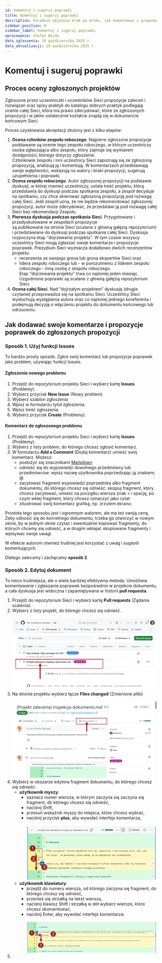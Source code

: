 ```yaml
---
id: komentuj-i-sugeruj-poprawki
title: Komentuj i sugeruj poprawki
description: Poradnik objaśnia krok po kroku, jak komentować i proponować poprawki. 
sidebar_position: 8
sidebar_label: Komentuj i sugeruj poprawki
opracowanie: Stefan Wajda
data_zgloszenia: 19 października 2025 r.
data_aktualizacji: 19 października 2025 r.
---
```


# Komentuj i sugeruj poprawki

## Proces oceny zgłoszonych projektów 
Zgłoszone przez uczestniczki i uczestników Sieci propozycje zaleceń i rozwiązań oraz opisy praktyk do katalogu dobrych praktyk podlegają ocenie całej Sieci, która ma prawo zdecydować, które ze zgłoszonych propozycji i w jakim ostatecznie kształcie znajdą się w dokumencie końcowym Sieci.

Proces uzyskiwania akceptacji złożony jest z kilku etapów:

1. **Ocena członków zespołu roboczego**. Najpierw zgłoszone propozycje poddawane są ocenie tego zespołu
   roboczego, w którym uczestniczy osoba zgłaszająca albo zespołu, który zajmuje się wymiarem dostępności, którego dotyczy zgłoszenie.<br/>
   Członkowie zespołu i inni uczestnicy Sieci zapoznają się ze zgłoszoną propozycją, analizują ją i komentują. W komentarzach przedstawiają swoje wątpliwości, wskazują na walory i braki propozycji, sugerują uzupełnienia i poprawki.
2. **Ocena zespołu roboczego**. Autor zgłoszonej propozycji na podstawie dyskusji, w której również
   uczestniczy, ustala treść projektu, którą przedstawia do dyskusji podczas spotkania zespołu, a zespół decyduje na spotkaniu, czy chce skierować zgłoszoną propozycję pod rozwagę całej Sieci. Jeśli zespół uzna, że nie będzie rekomendować zgłoszonej propozycji, autor może zdecydować, że przedstawi ją pod rozwagę całej Sieci bez rekomendacji Zespołu.
3. **Pierwsza dyskusja podczas spotkania Sieci**. Przygotowane i przedyskutowane w zespołach propozycje  
   są publikowane na stronie Sieci (scalane z główną gałęzią repozytorium) i przedstawiane do dyskusji podczas spotkania całej Sieci. Dyskusja rozpoczyna etap <q>dojrzewania projektu</q>. W tym czasie wszyscy uczestnicy Sieci mogą zgłaszać swoje komentarze i propozycje poprawek. Prezydium Sieci wyznacza dodatkowo dwóch recenzentów projektu:
   - recenzenta ze swojego grona lub grona ekspertów Sieci oraz 
   - lidera zespołu roboczego lub - w porozumieniu z liderem zespołu roboczego - inną osobę z zespołu roboczego.
   <br/>Etap <q>dojrzewania projektu</q> trwa co najmniej jeden miesiąc. Uzgodnione poprawki są scalane z główną gałęzią repozytorium Sieci. 
4. **Ocena całej Sieci**. Nad <q>dojrzałym projektem</q> dyskusję (drugie czytanie) przeprowadza się na spotkaniu Sieci. Uczestnicy Sieci wysłuchują wystąpienia autora oraz co najmniej jednego koreferenta i podejmują decyzję o włączeniu projektu do dokumentu końcowego lub odrzuceniu.

## Jak dodawać swoje komentarze i propozycje poprawek do zgłoszonych propozycji

### Sposób 1. Użyj funkcji <span lang="en">Issues</span>

To bardzo prosty sposób. Zgłoś swój komentarz lub propozycje poprawek jako problem, używając funkcji <span lang="en">Issues</span>.  

#### Zgłoszenie nowego problemu
1. Przejdź do repozytorium projektu Sieci i wybierz kartę **<span lang="en">Issues</span>** (Problemy).
2. Wybierz przycisk **<span lang="en">New Issue</span>** (Nowy problem)
3. Wybierz szablon zgłoszenia
4. Wpisz w formularzu tytuł zgłoszenia. 
5. Wpisz treść zgłoszenia. 
6. Wybierz przycisk **<span lang="en">Create</span>** (Problemy).

#### Komentarz do zgłoszonego problemu
1. Przejdź do repozytorium projektu Sieci i wybierz kartę **<span lang="en">Issues</span>** (Problemy).
2. Wybierz z listy problem, do którego chcesz zgłosić komentarz.
3. W formularzu **<span lang="en">Add a Comment</span>** (Dodaj komentarz) umieść swój komentarz. Możesz:
   - posłużyć się znacznikami [Markdown](../poradniki/poradnik-do-markdown)
   - odnieść się do wypowiedzi dowolnego przedmówcy lub przedmówców: wpisz nazwę użytkownika poprzedzając ją znakiem; @
   - zacytować fragment wypowiedzi poprzednika albo fragment dokumentu, do którego chcesz się odnieść: skopiuj fragment, który chcesz zacytować, umieść na początku wiersza znak &gt; i spację, po czym wklej fragment, który chcesz oznaczyć jako cytat
   - zilustrować swój komentarz grafiką,  np. zrzutem ekranu: 

Prostota tego sposobu jest i ogromnym walorem, ale ma też swoją cenę. Żeby odnosić się do konretnego dokumentu, trzeba go otworzyć w nowym oknie, by w jednym oknie czytać i ewentualnie kopiować fragmenty, do których chcemy się odnieść, a w drugim wklejać skopiowane fragmenty i wpisywac swoje uwagi. 

W efekcie autorom również trudniej jest korzystać z uwag i sugestii komentujących.

Dlatego zalecamy i zachęcamy **sposób 2**.

### Sposób 2. Edytuj dokument
To nieco trudniejsza, ale o wiele bardziej efektywna metoda. Umożliwia komentowanie i zgłaszanie poprawek bezpośrednio w projekcie dokumentu, a cała dyskusja jest widoczna i zapamiętywana w historii **<span lang="en">pull requesta</span>**.

1. Przejdź do repozytorium Sieci i wybierz kartę **<span lang="en">Pull requests</span>** (Żądania scalenia).
2. Wybierz z listy projekt, do którego chcesz się odnieść. <br /><br />
   ![Lista żądań scalenia](./img/komentuj-lista-projektow.png)
3. Na stronie projektu wybierz łącze **<span lang="en">Files changed</span>** (Zmienione pliki)<br /><br />
   ![Lista żądań scalenia](./img/komentuj-wybierz-lacze-zmienione-pliki.png)
4. Wybierz w obszarze edytora fragment dokumentu, do którego chcesz się odnieść:
   - **użytkownik myszy**: 
     - zaznacz numer wiersza, w którym zaczyna się zaczyna się fragment, do którego chcesz się odnieść, 
     - naciśnij Shift, 
     - przesuń wskaźnik myszy do miejsca, które chcesz wybrać, 
     - naciśnij przycisk **plus**, aby wywołać interfejs komentarza, <br /><br />
   ![Lista żądań scalenia](./img/komentuj-wybierz-fragment-mysza.png)
   - **użytkownik klawiatury**: 
     - przejdź do numeru wiersza, od którego zaczyna się fragment, do którego chcesz się odnieść,
     - przenieś się strzałką na tekst wiersza, 
     - naciśnij klawisz Shift i strzałką w dół wybierz wiersze, które chcesz skomentować, 
     - naciśnij Enter, aby wywołać interfejs komentarza: <br /><br />
   ![Lista żądań scalenia](./img/komentuj-wybierz-fragment-klawiatura.png)
5. 





